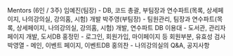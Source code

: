 Mentors (6인 / 3주)
임예진(팀장) - DB, 코드 총괄, 부팀장과 연수파트(목록, 상세페이지, 나의강의실, 강의홈, 시험) 개발
박주영(부팀장) - 팀원관리, 팀장과 연수파트(목록, 상세페이지, 나의강의실, 강의홈, 시험) 개발, 연수파트 DB
이용대 - 도서관, 관리자 페이지 개발, 도서DB
홍정민 - 로그인, 회원가입, 마이페이지 등 회원부분, 유효성 검사
박영열 - 메인, 이벤트 페이지, 이벤트DB
홍의찬 - 나의강의실의 Q&A, 공지사항 
